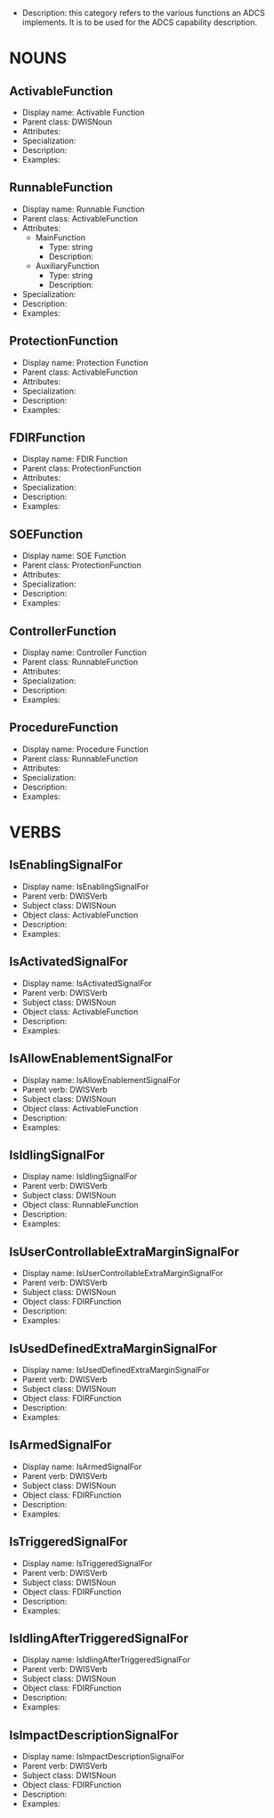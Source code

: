 - Description: this category refers to the various functions an ADCS implements. It is to be used for the ADCS capability description. 

# NOUNS
## ActivableFunction <!-- NOUN -->
- Display name: Activable Function
- Parent class: DWISNoun
- Attributes:
- Specialization:
- Description: 
- Examples:
## RunnableFunction  <!-- NOUN -->
- Display name: Runnable Function 
- Parent class: ActivableFunction
- Attributes:
  - MainFunction 
    - Type: string
    - Description: 
  - AuxiliaryFunction 
    - Type: string
    - Description: 
- Specialization:
- Description: 
- Examples:
## ProtectionFunction  <!-- NOUN -->
- Display name: Protection Function
- Parent class: ActivableFunction
- Attributes:
- Specialization:
- Description: 
- Examples:
## FDIRFunction  <!-- NOUN -->
- Display name: FDIR Function
- Parent class: ProtectionFunction
- Attributes:
- Specialization:
- Description: 
- Examples:
## SOEFunction  <!-- NOUN -->
- Display name: SOE Function
- Parent class: ProtectionFunction
- Attributes:
- Specialization:
- Description: 
- Examples:
## ControllerFunction  <!-- NOUN -->
- Display name: Controller Function
- Parent class: RunnableFunction
- Attributes:
- Specialization:
- Description: 
- Examples:
## ProcedureFunction  <!-- NOUN -->
- Display name: Procedure Function
- Parent class: RunnableFunction
- Attributes:
- Specialization:
- Description: 
- Examples:

# VERBS

## IsEnablingSignalFor <!-- VERB -->
- Display name: IsEnablingSignalFor
- Parent verb: DWISVerb
- Subject class: DWISNoun
- Object class: ActivableFunction
- Description: 
- Examples: 
## IsActivatedSignalFor <!-- VERB -->
- Display name: IsActivatedSignalFor  
- Parent verb: DWISVerb
- Subject class: DWISNoun
- Object class: ActivableFunction
- Description: 
- Examples: 
## IsAllowEnablementSignalFor <!-- VERB -->
- Display name: IsAllowEnablementSignalFor  
- Parent verb: DWISVerb
- Subject class: DWISNoun
- Object class: ActivableFunction
- Description: 
- Examples: 
## IsIdlingSignalFor <!-- VERB -->
- Display name: IsIdlingSignalFor  
- Parent verb: DWISVerb
- Subject class: DWISNoun
- Object class: RunnableFunction
- Description: 
- Examples: 
## IsUserControllableExtraMarginSignalFor <!-- VERB -->
- Display name: IsUserControllableExtraMarginSignalFor  
- Parent verb: DWISVerb
- Subject class: DWISNoun
- Object class: FDIRFunction
- Description: 
- Examples: 
## IsUsedDefinedExtraMarginSignalFor <!-- VERB -->
- Display name: IsUsedDefinedExtraMarginSignalFor  
- Parent verb: DWISVerb
- Subject class: DWISNoun
- Object class: FDIRFunction
- Description: 
- Examples: 
## IsArmedSignalFor <!-- VERB -->
- Display name: IsArmedSignalFor  
- Parent verb: DWISVerb
- Subject class: DWISNoun
- Object class: FDIRFunction
- Description: 
- Examples: 
## IsTriggeredSignalFor <!-- VERB -->
- Display name: IsTriggeredSignalFor  
- Parent verb: DWISVerb
- Subject class: DWISNoun
- Object class: FDIRFunction
- Description: 
- Examples: 
## IsIdlingAfterTriggeredSignalFor <!-- VERB -->
- Display name: IsIdlingAfterTriggeredSignalFor  
- Parent verb: DWISVerb
- Subject class: DWISNoun
- Object class: FDIRFunction
- Description: 
- Examples: 
## IsImpactDescriptionSignalFor  <!-- VERB -->
- Display name: IsImpactDescriptionSignalFor  
- Parent verb: DWISVerb
- Subject class: DWISNoun
- Object class: FDIRFunction
- Description: 
- Examples: 
